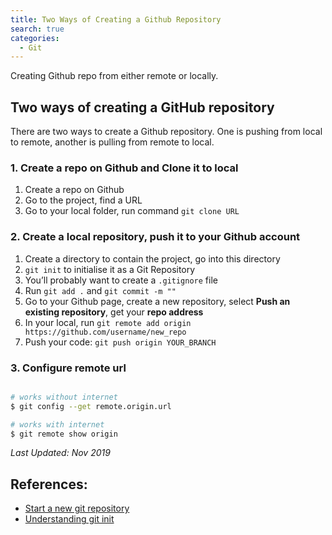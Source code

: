 ```yaml
---
title: Two Ways of Creating a Github Repository
search: true
categories: 
  - Git
---
```


Creating Github repo from either remote or locally.


## Two ways of creating a GitHub repository

There are two ways to create a Github repository. One is pushing from local to remote, another is pulling from remote to local.

### 1. Create a repo on Github and Clone it to local
1. Create a repo on Github
2. Go to the project, find a URL 
3. Go to your local folder, run command `git clone URL`

### 2. Create a local repository, push it to your Github account
1. Create a directory to contain the project, go into this directory
2. `git init` to initialise it as a Git Repository
3. You’ll probably want to create a `.gitignore` file
4. Run `git add .` and `git commit -m ""`
5. Go to your Github page,  create a new repository, select **Push an existing repository**, get your **repo address**
6. In your local, run `git remote add origin https://github.com/username/new_repo`
7. Push your code: `git push origin YOUR_BRANCH` 

### 3. Configure remote url

```bash

# works without internet
$ git config --get remote.origin.url 

# works with internet
$ git remote show origin
```

_Last Updated: Nov 2019_

## References: 
- [Start a new git repository](http://kbroman.org/github_tutorial/pages/init.html)
- [Understanding git init](https://stackoverflow.com/questions/13525629/understanding-git-init)
